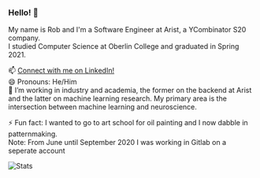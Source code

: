 ### Hello! 👋

My name is Rob and I'm a Software Engineer at Arist, a YCombinator S20 company.  
I studied Computer Science at Oberlin College and graduated in Spring 2021.  

📫 [Connect with me on LinkedIn!](https://www.linkedin.com/in/robert-klock)  
😄 Pronouns: He/Him  
🔭 I’m working in industry and academia, the former on the backend at Arist and the latter on machine learning research. My primary area is the intersection between machine learning and neuroscience. 

⚡ Fun fact: I wanted to go to art school for oil painting and I now dabble in patternmaking.  
Note: From June until September 2020 I was working in Gitlab on a seperate account 
<!--


Here are some ideas to get you started:

- 🔭 I’m currently working on setting up my GitHub README.
- 🌱 I’m currently learning how to set up my GitHub README.
- 👯 I’m looking to collaborate on setting up my GitHub README.
- 🤔 I’m looking for help with setting up my GitHub README.
- 💬 Ask me about my GitHub README.
- 📫 Connect with me on LinkedIn!
- 😄 Pronouns: He/Him
- ⚡ Fun fact: 
-->

![Stats](https://github-readme-stats.vercel.app/api?username=robklock&show_icons=true&count_private=true%22%20align=%22center&hide=stars,issues)

